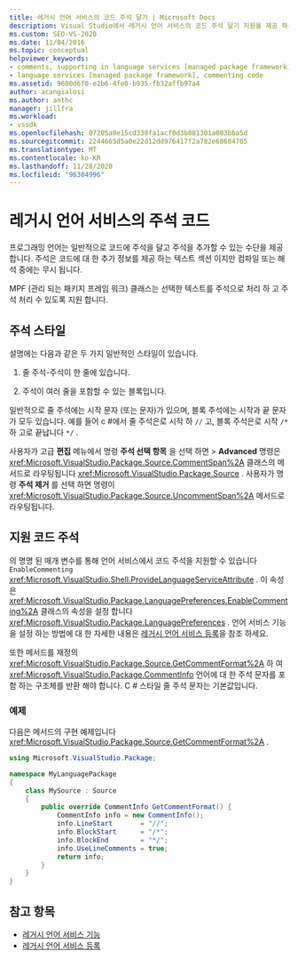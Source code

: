 ```yaml
---
title: 레거시 언어 서비스의 코드 주석 달기 | Microsoft Docs
description: Visual Studio에서 레거시 언어 서비스의 코드 주석 달기 지원을 제공 하는 MPF (관리 패키지 프레임 워크) 클래스에 대해 알아봅니다.
ms.custom: SEO-VS-2020
ms.date: 11/04/2016
ms.topic: conceptual
helpviewer_keywords:
- comments, supporting in language services [managed package framework]
- language services [managed package framework], commenting code
ms.assetid: 9600d6f0-e2b6-4fe0-b935-fb32affb97a4
author: acangialosi
ms.author: anthc
manager: jillfra
ms.workload:
- vssdk
ms.openlocfilehash: 07205a8e15cd338fa1acf0d3b081301a083bba5d
ms.sourcegitcommit: 2244665d5a0e22d12dd976417f2a782e68684705
ms.translationtype: MT
ms.contentlocale: ko-KR
ms.lasthandoff: 11/28/2020
ms.locfileid: "96304996"
---
```

# <a name="comment-code-in-a-legacy-language-service"></a>레거시 언어 서비스의 주석 코드
프로그래밍 언어는 일반적으로 코드에 주석을 달고 주석을 추가할 수 있는 수단을 제공 합니다. 주석은 코드에 대 한 추가 정보를 제공 하는 텍스트 섹션 이지만 컴파일 또는 해석 중에는 무시 됩니다.

 MPF (관리 되는 패키지 프레임 워크) 클래스는 선택한 텍스트를 주석으로 처리 하 고 주석 처리 수 있도록 지원 합니다.

## <a name="comment-styles"></a>주석 스타일
설명에는 다음과 같은 두 가지 일반적인 스타일이 있습니다.

1. 줄 주석-주석이 한 줄에 있습니다.

2. 주석이 여러 줄을 포함할 수 있는 블록입니다.

일반적으로 줄 주석에는 시작 문자 (또는 문자)가 있으며, 블록 주석에는 시작과 끝 문자가 모두 있습니다. 예를 들어 c #에서 줄 주석은로 시작 하 `//` 고, 블록 주석은로 시작 `/*` 하 고로 끝납니다 `*/` .

사용자가 고급 **편집** 메뉴에서 명령 **주석 선택 항목** 을 선택 하면  >  **Advanced** 명령은 <xref:Microsoft.VisualStudio.Package.Source.CommentSpan%2A> 클래스의 메서드로 라우팅됩니다 <xref:Microsoft.VisualStudio.Package.Source> . 사용자가 명령 **주석 제거** 를 선택 하면 명령이 <xref:Microsoft.VisualStudio.Package.Source.UncommentSpan%2A> 메서드로 라우팅됩니다.

## <a name="support-code-comments"></a>지원 코드 주석
 의 명명 된 매개 변수를 통해 언어 서비스에서 코드 주석을 지원할 수 있습니다 `EnableCommenting` <xref:Microsoft.VisualStudio.Shell.ProvideLanguageServiceAttribute> . 이 속성은 <xref:Microsoft.VisualStudio.Package.LanguagePreferences.EnableCommenting%2A> 클래스의 속성을 설정 합니다 <xref:Microsoft.VisualStudio.Package.LanguagePreferences> . 언어 서비스 기능을 설정 하는 방법에 대 한 자세한 내용은 [레거시 언어 서비스 등록](../../extensibility/internals/registering-a-legacy-language-service1.md)을 참조 하세요.

 또한 메서드를 재정의 <xref:Microsoft.VisualStudio.Package.Source.GetCommentFormat%2A> 하 여 <xref:Microsoft.VisualStudio.Package.CommentInfo> 언어에 대 한 주석 문자를 포함 하는 구조체를 반환 해야 합니다. C # 스타일 줄 주석 문자는 기본값입니다.

### <a name="example"></a>예제
 다음은 메서드의 구현 예제입니다 <xref:Microsoft.VisualStudio.Package.Source.GetCommentFormat%2A> .

```csharp
using Microsoft.VisualStudio.Package;

namespace MyLanguagePackage
{
    class MySource : Source
    {
        public override CommentInfo GetCommentFormat() {
            CommentInfo info = new CommentInfo();
            info.LineStart       = "//";
            info.BlockStart      = "/*";
            info.BlockEnd        = "*/";
            info.UseLineComments = true;
            return info;
        }
    }
}
```

## <a name="see-also"></a>참고 항목
- [레거시 언어 서비스 기능](../../extensibility/internals/legacy-language-service-features1.md)
- [레거시 언어 서비스 등록](../../extensibility/internals/registering-a-legacy-language-service1.md)
